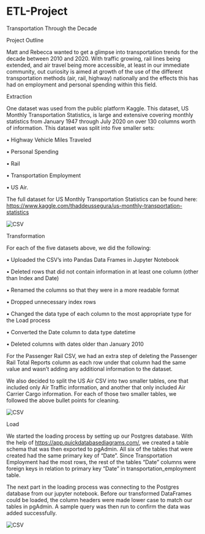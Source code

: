 # ETL-Project
Transportation Through the Decade

Project Outline

Matt and Rebecca wanted to get a glimpse into transportation trends for the decade between 2010 and 2020. With traffic growing, rail lines being extended, and air travel being more accessible, at least in our immediate community, out curiosity is aimed at growth of the use of the different transportation methods (air, rail, highway) nationally and the effects this has had on employment and personal spending within this field. 


Extraction

One dataset was used from the public platform Kaggle. This dataset, US Monthly Transportation Statistics, is large and extensive covering monthly statistics from January 1947 through July 2020 on over 130 columns worth of information. This dataset was split into five smaller sets: 

•	Highway Vehicle Miles Traveled

•	Personal Spending

•	Rail

•	Transportation Employment

•	US Air. 

The full dataset for US Monthly Transportation Statistics can be found here: https://www.kaggle.com/thaddeussegura/us-monthly-transportation-statistics

![CSV](Images/FullTable.PNG)

Transformation

For each of the five datasets above, we did the following:

•	Uploaded the CSV’s into Pandas Data Frames in Jupyter Notebook

•	Deleted rows that did not contain information in at least one column (other than Index and Date)

•	Renamed the columns so that they were in a more readable format

•	Dropped unnecessary index rows

•	Changed the data type of each column to the most appropriate type for the Load process

•	Converted the Date column to data type datetime

•	Deleted columns with dates older than January 2010

For the Passenger Rail CSV, we had an extra step of deleting the Passenger Rail Total Reports column as each row under that column had the same value and wasn’t adding any additional information to the dataset.

We also decided to split the US Air CSV into two smaller tables, one that included only Air Traffic information, and another that only included Air Carrier Cargo information. For each of those two smaller tables, we followed the above bullet points for cleaning.

![CSV](Images/FullTable.PNG)

Load 

We started the loading process by setting up our Postgres database. With the help of https://app.quickdatabasediagrams.com/, we created a table schema that was then exported to pgAdmin. All six of the tables that were created had the same primary key of “Date”. Since Transportation Employment had the most rows, the rest of the tables “Date” columns were foreign keys in relation to primary key “Date” in transportation_employment table. 

The next part in the loading process was connecting to the Postgres database from our jupyter notebook. Before our transformed DataFrames could be loaded, the column headers were made lower case to match our tables in pgAdmin. A sample query was then run to confirm the data was added successfully. 

![CSV](Images/FullTable.PNG)
